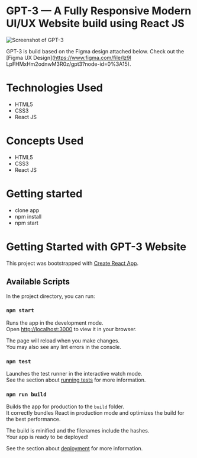 # GPT-3 — A Fully Responsive Modern UI/UX Website build using React JS 

![Screenshot of GPT-3](https://p192.p3.n0.cdn.getcloudapp.com/items/rRu7OBlg/Screen%20Shot%202020-08-27%20at%2012.53.56%20PM.png?v=a47c8028358bc533908f0b9545f14087 "kendoka plus my little pony logo")

GPT-3 is build based on the Figma design attached below. 
Check out the [Figma UX Design](https://www.figma.com/file/lz9l LpFHMxHm2odnwM3R0z/gpt3?node-id=0%3A15).

# Technologies Used
- HTML5
- CSS3
- React JS      

# Concepts Used
- HTML5
- CSS3
- React JS  
# Getting started
- clone app
- npm install
- npm start
# Getting Started with GPT-3 Website

This project was bootstrapped with [Create React App](https://github.com/facebook/create-react-app).

## Available Scripts

In the project directory, you can run:

### `npm start`

Runs the app in the development mode.\
Open [http://localhost:3000](http://localhost:3000) to view it in your browser.

The page will reload when you make changes.\
You may also see any lint errors in the console.

### `npm test`

Launches the test runner in the interactive watch mode.\
See the section about [running tests](https://facebook.github.io/create-react-app/docs/running-tests) for more information.

### `npm run build`

Builds the app for production to the `build` folder.\
It correctly bundles React in production mode and optimizes the build for the best performance.

The build is minified and the filenames include the hashes.\
Your app is ready to be deployed!

See the section about [deployment](https://facebook.github.io/create-react-app/docs/deployment) for more information.

